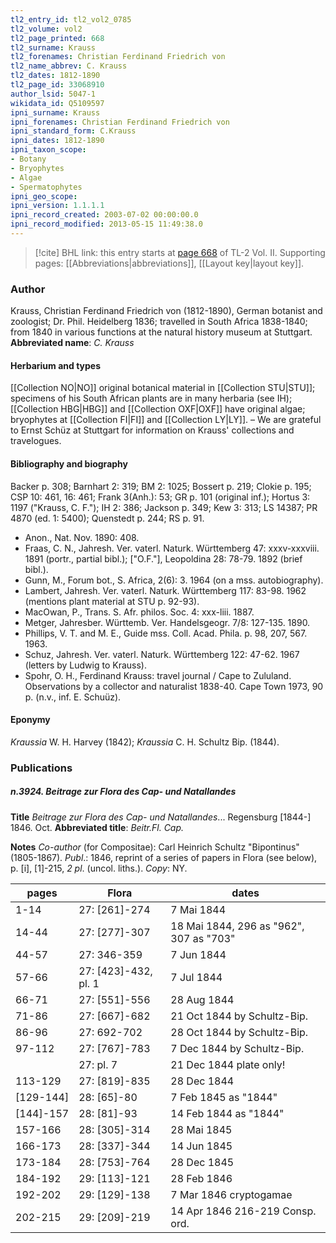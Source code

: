 ```yaml
---
tl2_entry_id: tl2_vol2_0785
tl2_volume: vol2
tl2_page_printed: 668
tl2_surname: Krauss
tl2_forenames: Christian Ferdinand Friedrich von
tl2_name_abbrev: C. Krauss
tl2_dates: 1812-1890
tl2_page_id: 33068910
author_lsid: 5047-1
wikidata_id: Q5109597
ipni_surname: Krauss
ipni_forenames: Christian Ferdinand Friedrich von
ipni_standard_form: C.Krauss
ipni_dates: 1812-1890
ipni_taxon_scope: 
- Botany
- Bryophytes
- Algae
- Spermatophytes
ipni_geo_scope: 
ipni_version: 1.1.1.1
ipni_record_created: 2003-07-02 00:00:00.0
ipni_record_modified: 2013-05-15 11:49:38.0
---
```



> [!cite] BHL link: this entry starts at [page 668](https://www.biodiversitylibrary.org/page/33068910) of TL-2 Vol. II.
> Supporting pages: [[Abbreviations|abbreviations]], [[Layout key|layout key]].

### Author

Krauss, Christian Ferdinand Friedrich von (1812-1890), German botanist and zoologist; Dr. Phil. Heidelberg 1836; travelled in South Africa 1838-1840; from 1840 in various functions at the natural history museum at Stuttgart. 
**Abbreviated name**: *C. Krauss*

#### Herbarium and types

[[Collection NO|NO]] original botanical material in [[Collection STU|STU]]; specimens of his South African plants are in many herbaria (see IH); [[Collection HBG|HBG]] and [[Collection OXF|OXF]] have original algae; bryophytes at [[Collection FI|FI]] and [[Collection LY|LY]]. – We are grateful to Ernst Schüz at Stuttgart for information on Krauss' collections and travelogues.

#### Bibliography and biography

Backer p. 308; Barnhart 2: 319; BM 2: 1025; Bossert p. 219; Clokie p. 195; CSP 10: 461, 16: 461; Frank 3(Anh.): 53; GR p. 101 (original inf.); Hortus 3: 1197 ("Krauss, C. F."); IH 2: 386; Jackson p. 349; Kew 3: 313; LS 14387; PR 4870 (ed. 1: 5400); Quenstedt p. 244; RS p. 91.
- Anon., Nat. Nov. 1890: 408.
- Fraas, C. N., Jahresh. Ver. vaterl. Naturk. Württemberg 47: xxxv-xxxviii. 1891 (portr., partial bibl.); \["O.F."\], Leopoldina 28: 78-79. 1892 (brief bibl.).
- Gunn, M., Forum bot., S. Africa, 2(6): 3. 1964 (on a mss. autobiography).
- Lambert, Jahresh. Ver. vaterl. Naturk. Württemberg 117: 83-98. 1962 (mentions plant material at STU p. 92-93).
- MacOwan, P., Trans. S. Afr. philos. Soc. 4: xxx-liii. 1887.
- Metger, Jahresber. Württemb. Ver. Handelsgeogr. 7/8: 127-135. 1890.
- Phillips, V. T. and M. E., Guide mss. Coll. Acad. Phila. p. 98, 207, 567. 1963.
- Schuz, Jahresh. Ver. vaterl. Naturk. Württemberg 122: 47-62. 1967 (letters by Ludwig to Krauss).
- Spohr, O. H., Ferdinand Krauss: travel journal / Cape to Zululand. Observations by a collector and naturalist 1838-40. Cape Town 1973, 90 p. (n.v., inf. E. Schuüz).

#### Eponymy

*Kraussia* W. H. Harvey (1842); *Kraussia* C. H. Schultz Bip. (1844).

### Publications

##### n.3924. Beitrage zur Flora des Cap- und Natallandes

**Title**
*Beitrage zur Flora des Cap- und Natallandes*... Regensburg \[1844-\] 1846. Oct.
**Abbreviated title**: *Beitr.Fl. Cap.*

**Notes**
*Co-author* (for Compositae): Carl Heinrich Schultz "Bipontinus" (1805-1867).
*Publ*.: 1846, reprint of a series of papers in Flora (see below), p. \[i\], \[1\]-215, *2 pl*. (uncol. liths.). *Copy*: NY.

|pages	|Flora	|dates|
|---	|---	|---	|
|1-14	|27: \[261\]-274	|7 Mai 1844|
|14-44	|27: \[277\]-307	|18 Mai 1844, 296 as "962", 307 as "703"|
|44-57	|27: 346-359	|7 Jun 1844|
|57-66	|27: \[423\]-432, pl. 1	|7 Jul 1844|
|66-71	|27: \[551\]-556	|28 Aug 1844|
|71-86	|27: \[667\]-682	|21 Oct 1844 by Schultz-Bip.|
|86-96	|27: 692-702	|28 Oct 1844 by Schultz-Bip.|
|97-112	|27: \[767\]-783	|7 Dec 1844 by Schultz-Bip.|
|	|27: pl. 7	|21 Dec 1844 plate only!|
|113-129	|27: \[819\]-835	|28 Dec 1844|
|\[129-144\]	|28: \[65\]-80	|7 Feb 1845 as "1844"|
|\[144\]-157	|28: \[81\]-93	|14 Feb 1844 as "1844"|
|157-166	|28: \[305\]-314	|28 Mai 1845|
|166-173	|28: \[337\]-344	|14 Jun 1845|
|173-184	|28: \[753\]-764	|28 Dec 1845|
|184-192	|29: \[113\]-121	|28 Feb 1846|
|192-202	|29: \[129\]-138	|7 Mar 1846 cryptogamae|
|202-215	|29: \[209\]-219	|14 Apr 1846 216-219 Consp. ord.|

